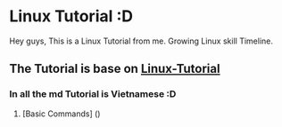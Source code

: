 # Linux Tutorial :D
Hey guys, This is a Linux Tutorial from me. Growing Linux skill Timeline.

## The Tutorial is base on [Linux-Tutorial](https://github.com/niemdinhtrong/Linux-Tutorial)

### In all the md Tutorial is Vietnamese :D

1. [Basic Commands] ()